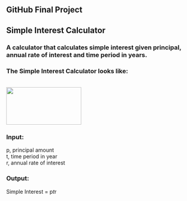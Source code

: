 <h2>GitHub Final Project</h2>
<h2>Simple Interest Calculator</h2>
<h3>A calculator that calculates simple interest given principal, annual rate of interest and time period in years.</h3>
<h3>The Simple Interest Calculator looks like:</h3>
<br>
<img src="D:\git project\sic.jpg" width="200" height="100">
<br>
<h3>Input:</h3>
   p, principal amount <br>
   t, time period in year <br>
   r, annual rate of interest 
   
<h3>Output:</h3>

   Simple Interest = p*t*r
